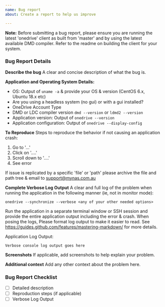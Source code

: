 ```yaml
---
name: Bug report
about: Create a report to help us improve

---
```

**Note:** Before submitting a bug report, please ensure you are running the latest 'onedrive' client as built from 'master' and by using the latest available DMD compiler. Refer to the readme on building the client for your system.

### Bug Report Details ###
**Describe the bug**
A clear and concise description of what the bug is.

**Application and Operating System Details:**
- OS: Output of `uname -a` & provide your OS & version (CentOS 6.x, Ubuntu 18.x etc)
- Are you using a headless system (no gui) or with a gui installed?
- OneDrive Account Type
- DMD or LDC compiler version `dmd --version` or `ldmd2 --version`
- Application version: Output of `onedrive --version`
- Application configuration: Output of `onedrive --display-config`

**To Reproduce**
Steps to reproduce the behavior if not causing an application crash:
1. Go to '...'
2. Click on '....'
3. Scroll down to '....'
4. See error

If issue is replicated by a specific 'file' or 'path' please archive the file and path tree & email to support@mynas.com.au 

**Complete Verbose Log Output**
A clear and full log of the problem when running the application in the following manner (ie, not in monitor mode):
```
onedrive --synchronize --verbose <any of your other needed options>
```

Run the application in a separate terminal window or SSH session and provide the entire application output including the error & crash. When posing the logs, Please format log output to make it easier to read. See https://guides.github.com/features/mastering-markdown/ for more details.

Application Log Output:
```
Verbose console log output goes here
```

**Screenshots**
If applicable, add screenshots to help explain your problem.

**Additional context**
Add any other context about the problem here.

### Bug Report Checklist ###
- [ ] Detailed description
- [ ] Reproduction steps (if applicable)
- [ ] Verbose Log Output
